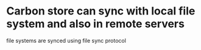 # Carbon store can sync with local file system and also in remote servers

file systems are synced using file sync protocol
